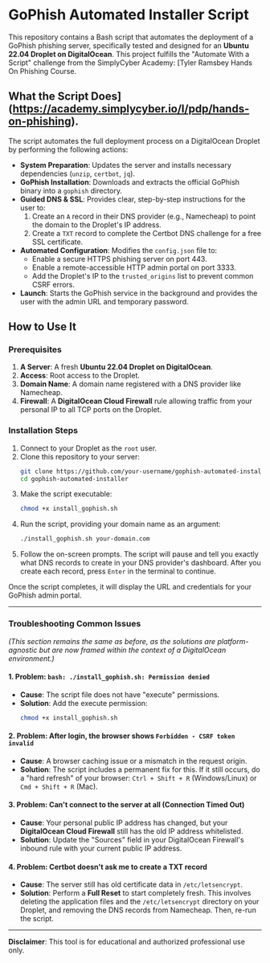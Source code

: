 # GoPhish Automated Installer Script

This repository contains a Bash script that automates the deployment of a GoPhish phishing server, specifically tested and designed for an **Ubuntu 22.04 Droplet on DigitalOcean**. This project fulfills the "Automate With a Script" challenge from the SimplyCyber Academy: [Tyler Ramsbey Hands On Phishing Course.
## What the Script Does](https://academy.simplycyber.io/l/pdp/hands-on-phishing).

The script automates the full deployment process on a DigitalOcean Droplet by performing the following actions:

-   **System Preparation**: Updates the server and installs necessary dependencies (`unzip`, `certbot`, `jq`).
-   **GoPhish Installation**: Downloads and extracts the official GoPhish binary into a `gophish` directory.
-   **Guided DNS & SSL**: Provides clear, step-by-step instructions for the user to:
    1.  Create an `A` record in their DNS provider (e.g., Namecheap) to point the domain to the Droplet's IP address.
    2.  Create a `TXT` record to complete the Certbot DNS challenge for a free SSL certificate.
-   **Automated Configuration**: Modifies the `config.json` file to:
    -   Enable a secure HTTPS phishing server on port 443.
    -   Enable a remote-accessible HTTP admin portal on port 3333.
    -   Add the Droplet's IP to the `trusted_origins` list to prevent common CSRF errors.
-   **Launch**: Starts the GoPhish service in the background and provides the user with the admin URL and temporary password.

## How to Use It

### Prerequisites
1.  **A Server**: A fresh **Ubuntu 22.04 Droplet on DigitalOcean**.
2.  **Access**: Root access to the Droplet.
3.  **Domain Name**: A domain name registered with a DNS provider like Namecheap.
4.  **Firewall**: A **DigitalOcean Cloud Firewall** rule allowing traffic from your personal IP to all TCP ports on the Droplet.

### Installation Steps
1.  Connect to your Droplet as the `root` user.
2.  Clone this repository to your server:
    ```bash
    git clone https://github.com/your-username/gophish-automated-installer.git
    cd gophish-automated-installer
    ```
3.  Make the script executable:
    ```bash
    chmod +x install_gophish.sh
    ```
4.  Run the script, providing your domain name as an argument:
    ```bash
    ./install_gophish.sh your-domain.com
    ```
5.  Follow the on-screen prompts. The script will pause and tell you exactly what DNS records to create in your DNS provider's dashboard. After you create each record, press `Enter` in the terminal to continue.

Once the script completes, it will display the URL and credentials for your GoPhish admin portal.

---

### Troubleshooting Common Issues
*(This section remains the same as before, as the solutions are platform-agnostic but are now framed within the context of a DigitalOcean environment.)*

#### 1. Problem: `bash: ./install_gophish.sh: Permission denied`

-   **Cause**: The script file does not have "execute" permissions.
-   **Solution**: Add the execute permission:
    ```bash
    chmod +x install_gophish.sh
    ```

#### 2. Problem: After login, the browser shows `Forbidden - CSRF token invalid`

-   **Cause**: A browser caching issue or a mismatch in the request origin.
-   **Solution**: The script includes a permanent fix for this. If it still occurs, do a "hard refresh" of your browser: `Ctrl + Shift + R` (Windows/Linux) or `Cmd + Shift + R` (Mac).

#### 3. Problem: Can't connect to the server at all (Connection Timed Out)

-   **Cause**: Your personal public IP address has changed, but your **DigitalOcean Cloud Firewall** still has the old IP address whitelisted.
-   **Solution**: Update the "Sources" field in your DigitalOcean Firewall's inbound rule with your current public IP address.

#### 4. Problem: Certbot doesn't ask me to create a TXT record

-   **Cause**: The server still has old certificate data in `/etc/letsencrypt`.
-   **Solution**: Perform a **Full Reset** to start completely fresh. This involves deleting the application files and the `/etc/letsencrypt` directory on your Droplet, and removing the DNS records from Namecheap. Then, re-run the script.

---
**Disclaimer**: This tool is for educational and authorized professional use only.
